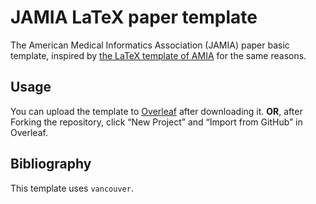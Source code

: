 # JAMIA LaTeX paper template

The American Medical Informatics Association (JAMIA) paper basic template, inspired by [the LaTeX template of AMIA](https://github.com/emir-munoz/amia-paper-template) for the same reasons.

## Usage
You can upload the template to [Overleaf](https://www.overleaf.com/) after downloading it. 
**OR**, after Forking the repository, click “New Project” and “Import from GitHub” in Overleaf.

## Bibliography
This template uses `vancouver`.